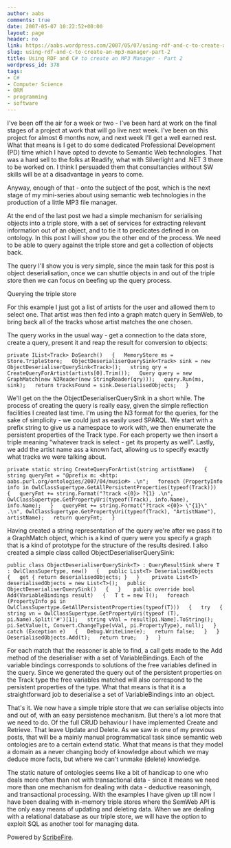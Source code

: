 ```yaml
---
author: aabs
comments: true
date: 2007-05-07 10:22:52+00:00
layout: page
header: no
link: https://aabs.wordpress.com/2007/05/07/using-rdf-and-c-to-create-an-mp3-manager-part-2/
slug: using-rdf-and-c-to-create-an-mp3-manager-part-2
title: Using RDF and C# to create an MP3 Manager - Part 2
wordpress_id: 378
tags:
- C#
- Computer Science
- ORM
- programming
- software
---
```


I've been off the air for a week or two - I've been hard at work on the final stages of a project at work that will go live next week. I've been on this project for almost 6 months now, and next week I'll get a well earned rest. What that means is I get to do some dedicated Professional Development (PD) time which I have opted to devote to Semantic Web technologies. That was a hard sell to the folks at Readify, what with Silverlight and .NET 3 there to be worked on. I think I persuaded them that consultancies without SW skills will be at a disadvantage in years to come.  
  
Anyway, enough of that - onto the subject of the post, which is the next stage of my mini-series about using semantic web technologies in the production of a little MP3 file manager.   
  
At the end of the last post we had a simple mechanism for serialising objects into a triple store, with a set of services for extracting relevant information out of an object, and to tie it to predicates defined in on ontology. In this post I will show you the other end of the process. We need to be able to query against the triple store and get a collection of objects back.   
  
The query I'll show you is very simple, since the main task for this post is object deserialisation, once we can shuttle objects in and out of the triple store then we can focus on beefing up the query process.  
  
Querying the triple store  
  
For this example I just got a list of artists for the user and allowed them to select one. That artist was then fed into a graph match query in SemWeb, to bring back all of the tracks whose artist matches the one chosen.  
  
The query works in the usual way - get a connection to the data store, create a query, present it and reap the result for conversion to objects:  
  
`private IList<Track> DoSearch()  
{  
MemoryStore ms = Store.TripleStore;  
ObjectDeserialiserQuerySink<Track> sink = new ObjectDeserialiserQuerySink<Track>();  
   string qry = CreateQueryForArtist(artists[0].Trim());  
   Query query = new GraphMatch(new N3Reader(new StringReader(qry)));  
   query.Run(ms, sink);  
   return tracksFound = sink.DeserialisedObjects;  
}`  
  
We'll get on the the ObjectDeserialiserQuerySink in a short while. The process of creating the query is really easy, given the simple reflection facilities I created last time. I'm using the N3 format for the queries, for the sake of simplicity - we could just as easily used SPARQL. We start with a prefix string to give us a namespace to work with, we then enumerate the persistent properties of the Track type. For each property we then insert a triple meaning "whatever track is select - get its property as well". Lastly, we add the artist name ass a known fact, allowing us to specify exactly what tracks we were talking about.  
  
`private static string CreateQueryForArtist(string artistName)  
{  
   string queryFmt = "@prefix m: <http: aabs.purl.org/ontologies/2007/04/music#> .\n";  
   foreach (PropertyInfo info in OwlClassSupertype.GetAllPersistentProperties(typeof(Track)))  
   {  
       queryFmt += string.Format("?track <{0}> ?{1} .\n", OwlClassSupertype.GetPropertyUri(typeof(Track), info.Name), info.Name);  
}  
   queryFmt += string.Format("?track <{0}> \"{1}\" .\n", OwlClassSupertype.GetPropertyUri(typeof(Track), "ArtistName"), artistName);  
   return queryFmt;  
}`  
  
Having created a string representation of the query we're after we pass it to a GraphMatch object, which is a kind of query were you specify a graph that is a kind of prototype for the structure of the results desired. I also created a simple class called ObjectDeserialiserQuerySink:  
  
`public class ObjectDeserialiserQuerySink<T> : QueryResultSink where T : OwlClassSupertype, new()  
{  
public List<T> DeserialisedObjects  
   {  
       get { return deserialisedObjects; }  
   }   
   private List<T> deserialisedObjects = new List<T>();  
   public ObjectDeserialiserQuerySink()  
{  
}   
public override bool Add(VariableBindings result)  
{  
       T t = new T();  
       foreach (PropertyInfo pi in OwlClassSupertype.GetAllPersistentProperties(typeof(T)))  
{  
           try  
           {  
               string vn = OwlClassSupertype.GetPropertyUri(typeof (T), pi.Name).Split('#')[1];  
               string vVal = result[pi.Name].ToString();  
               pi.SetValue(t, Convert.ChangeType(vVal, pi.PropertyType), null);  
           }  
           catch (Exception e)  
{  
Debug.WriteLine(e);  
               return false;  
           }  
}  
       DeserialisedObjects.Add(t);  
       return true;  
}  
}`  
	  
For each match that the reasoner is able to find, a call gets made to the Add method of the deserialiser with a set of VariableBindings. Each of the variable bindings corresponds to solutions of the free variables defined in the query.  Since we generated the query out of the persistent properties on the Track type the free variables matched will also correspond to the persistent properties of the type. What that means is that it is a straightforward job to deserialise a set of VariableBindings into an object.  
  
That's it. We now have a simple triple store that we can serialise objects into and out of, with an easy persistence mechanism. But there's a lot more that we need to do. Of the full CRUD behaviour I have implemented Create and Retrieve.  That leave Update and Delete. As we saw in one of my previous posts, that will be a mainly manual programmatical task since semantic web ontologies are to a certain extend static. What that means is that they model a domain as a never changing body of knowledge about which we may deduce more facts, but where we can't unmake (delete) knowledge.  
  
The static nature of ontologies seems like a bit of handicap to one who deals more often than not with transactional data - since it means we need more than one mechanism for dealing with data - deductive reasoningh, and transactional processing. With the examples I have given up till now I have been dealing with in-memory triple stores where the SemWeb API is the only easy means of updating and deleting data. When we are dealing with a relational database as our triple store, we will have the option to exploit SQL as another tool for managing data.  
  


Powered by [ScribeFire](http://scribefire.com/).
